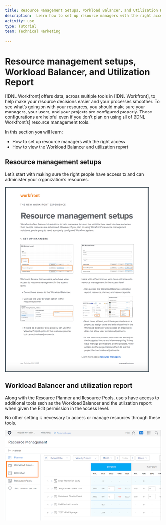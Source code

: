 ```yaml
---
title: Resource Management Setups, Workload Balancer, and Utilization Report
description:  Learn how to set up resource managers with the right access and how to view the workload balancer and utilization report.
activity: use
type: Tutorial
team: Technical Marketing

---
```

# Resource management setups, Workload Balancer, and Utilization Report

[!DNL Workfront] offers data, across multiple tools in [!DNL Workfront], to help make your resource decisions easier and your processes smoother. To see what’s going on with your resources, you should make sure your managers, your users, and your projects are configured properly. These configurations are helpful even if you don’t plan on using all of [!DNL Workfront’s] resource management tools.

In this section you will learn:

* How to set up resource managers with the right access
* How to view the Workload Balancer and utilization report

## Resource management setups

Let’s start with making sure the right people have access to and can administer your organization’s resources. 

<!Download the guide for step-by-step instructions.>

![Resource management setups one pager](assets/rm_setup01.png)


## Workload Balancer and utilization report

Along with the Resource Planner and Resource Pools, users have access to additional tools such as the Workload Balancer and the utilization report when given the Edit permission in the access level.

No other setting is necessary to access or manage resources through these tools.

![Workload balancer with utilization report](assets/rm_setup02.png)
